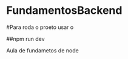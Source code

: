 # FundamentosBackend

#Para roda o proeto  usar o <br>



##npm run dev

Aula de fundametos  de node 
